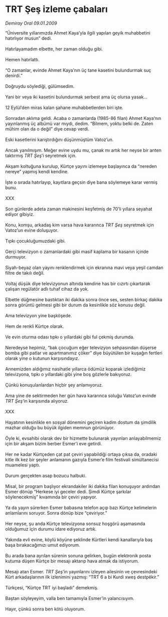 # TRT Şeş izleme çabaları

*Demiray Oral 09.01.2009*

<div class="taraf_structure_2col_1zq">
<div class="margen_n">



 <p>“Üniversite yıllarımızda Ahmet Kaya’yla ilgili yapılan geyik muhabbetini hatırlıyor musun” dedi. <br/><br/>Hatırlayamadım elbette, her zaman olduğu gibi. <br/><br/>Hemen hatırlattı. <br/><br/>“O zamanlar, evinde Ahmet Kaya’nın üç tane kasetini bulundurmak suç denirdi.” <br/><br/>Doğruydu söylediği, gülümsedim. <br/><br/>Yani bir veya iki kasetini bulundurmak serbest ama üç olursa yasak... <br/><br/>12 Eylül’den miras kalan şahane muhabbetlerden biri işte. <br/><br/>Sonradan aklıma geldi. Acaba o zamanlarda (1985-86 filan) Ahmet Kaya’nın yayınlanmış üç albümü var mıydı, dedim. “Bilmem, yoktu belki de. Zaten mühim olan da o değil” diye cevap verdi. <br/><br/>Eski kasetlerini karıştırdığını düşünmüştüm Vatoz’un. <br/><br/>Ancak yanılmışım. Meğer evine uydu mu, çanak mı artık her neyse bir anten taktırmış <i>TRT Şeş</i>’i seyretmek için. <br/><br/>Akşam koltuğuna kurulup, Kürtçe yayını izlemeye başlayınca da “nereden nereye” yapmış kendi kendine. <br/><br/>İşte o sırada hatırlayıp, kayıtlara geçsin diye bana söylemeye karar vermiş bunu. <br/><br/>XXX <br/><br/>Son günlerde adeta zaman makinesini keşfetmiş de 70’li yıllara seyahat ediyor gibiyiz. <br/><br/>Konu, komşu, arkadaş kim varsa hava kararınca <i>TRT Şeş</i> seyretmek için Vatoz’un evine doluşuyor. <br/><br/>Tıpkı çocukluğumuzdaki gibi. <br/><br/>Gerçi televizyon o zamanlardaki gibi masif kaplama bir kasanın içinde durmuyor. <br/><br/>Siyah-beyaz olan yayını renklendirmek için ekranına mavi veya yeşil camdan filtre de takılı değil. <br/><br/>Voltaj düşük diye televizyonun altında kendine has bir cızırtı çıkartarak çalışan regülatör adlı tuhaf cihaz da yok. <br/><br/>Elbette düğmesine bastıktan iki dakika sonra önce ses, sesten birkaç dakika sonra görüntü gelmesi gibi bir durum da kesinlikle söz konusu değil. <br/><br/>Ama televizyon yine başköşede. <br/><br/>Hem de renkli Kürtçe olarak. <br/><br/>Ve evin oturma odası tıpkı o yıllardaki gibi ful çekmiş durumda. <br/><br/>Neredeyse hepimiz, “bak çocuğum eğer televizyon sehpasından düşerse bomba gibi patlar ve apartmanımız çöker” diye büyütülen bir kuşağın fertleri olarak yine o kutunun karşısındayız. <br/><br/>Annemizden aldığımız nasihatle yıllarca ödümüz koparak izlediğimiz televizyona, tıpkı o yıllardaki gibi yine boş gözlerle bakıyoruz. <br/><br/>Çünkü konuşulanlardan hiçbir şey anlamıyoruz. <br/><br/>Ama yine de sektirmeden her gün hava kararınca soluğu Vatoz’un evinde <i>TRT Şeş</i>’in karşısında alıyoruz. <br/><br/>XXX <br/><br/>Hayatının kesinlikle en sosyal dönemini geçiren kadim dostum da şimdilik mazhar olduğu bu büyük ilgiden memnun görünüyor. <br/><br/>Öyle ki, evsahibi olarak dev bir hizmette bulunarak yayınları anlayabilmemiz için bir akşam bizim berber Esmer’i eve getirdi. <br/><br/>Her ne kadar Kürtçeden çat pat çeviri yapabildiği ortaya çıksa da, oradaki kitle ilk kez bir şeyler anlamanın gazıyla Esmer’e film festivali simültanecisi muamelesi yaptı. <br/><br/>Durum gerçekten asap bozucu halbuki. <br/><br/>Misal, bir program başlıyor ekrandakiler iki dakika filan konuşuyor ardından Esmer dönüp “Herkese iyi geceler dedi. Şimdi Kürtçe şarkılar söylenecekmiş” kıvamında bir çeviri yapıyor. <br/><br/>Ya da yayın sürerken Esmer babasına telefon açıp bazı Kürtçe kelimelerin anlamlarını soruyor. Sonra dönüp bize “çeviriyor.” <br/><br/>Her neyse, şu anda Kürtçe televizyona sonsuz hoşgörü aşamasında olduğumuz için durumu idare ediyoruz artık. <br/><br/>Yakında evli evine, köylü köyüne şeklinde Kürtleri kendi kanallarıyla baş başa bırakacağımızı umut ediyorum. <br/><br/>Bu arada bana ayrılan sürenin sonuna gelirken, bugün elektronik posta kutuma düşen Kürtçe bir mesajı aktarıp hava atmak da istiyorum. <br/><br/>Mesajı atan Esmer. <i>TRT Şeş</i>’in yayınlarını izleyen ailesinin ve çevresindeki Kürt arkadaşlarının ilk izlenimini yazmış: “TRT 6 a bi Kurdi xweş destpêkir.” <br/><br/>Türkçesi, “Kürtçe TRT iyi başladı” demekmiş. <br/><br/>Baştan söyleyeyim, valla ben tamamıyla Esmer’in yalancısıyım. <br/><br/>Hayır, çünkü sonra ben kötü oluyorum.</p>

<br/>


<div id="taraf_not">
</div>

</div>


</div>
